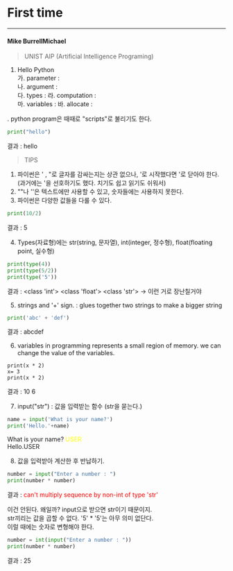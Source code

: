 First time
=================
***************

#### Mike BurrellMichael
>UNIST AIP (Artificial Intelligence Programing)
1. Hello Python   
가. parameter :  
나. argument :    
다. types :
라. computation :  
마. variables :
바. allocate :

. python program은 때때로 "scripts"로 불리기도 한다.

~~~ Python
print("hello")
~~~
결과 : hello

>TIPS
1. 파이썬은 ' , "로 글자를 감싸는지는 상관 없으나, '로 시작했다면 '로 닫아야 한다. (과거에는 '을 선호하기도 했다. 치기도 쉽고 읽기도 쉬워서)
2. ""나 ''은 텍스트에만 사용할 수 있고, 숫자들에는 사용하지 못한다.
3. 파이썬은 다양한 값들을 다룰 수 있다. 

~~~ Python
print(10/2)
~~~
결과 : 5

4. Types(자료형)에는 str(string, 문자열), int(integer, 정수형), float(floating point, 실수형) 

~~~ Python
print(type(4))
print(type(5/2))
print(type('5'))
~~~
결과 : <class 'int'>
<class 'float'>
<class 'str'> -> 이런 거로 장난칠거야

5. strings and '+' sign. : glues together two strings to make a bigger string

~~~ Python
print('abc' + 'def')
~~~
결과 : abcdef

6. variables in programming represents a small region of memory. we can change the value of the variables.

~~~Pythonx= 5
print(x * 2)
x= 3
print(x * 2)
~~~
결과 : 10
6

7. input("str") : 값을 입력받는 함수 (str을 묻는다.)

~~~Python
name = input('What is your name?')
print('Hello.'+name)
~~~
What is your name? <span style="color:yellow">USER</span>   
Hello.USER  

8. 값을 입력받아 계산한 후 반납하기.

~~~Python
number = input("Enter a number : ")
print(number * number)
~~~
결과 : <span style="color:red">can't multiply sequence by non-int of type 'str'</span>   

이건 안된다. 왜일까? input으로 받으면 str이기 때문이지.  
str끼리는 값을 곱할 수 없다. '5' * '5'는 아무 의미 없단다.  
이럴 때에는 숫자로 변형해야 한다.

~~~Python
number = int(input("Enter a number : "))
print(number * number)
~~~
결과 : 25




